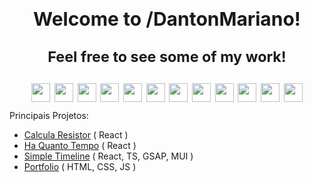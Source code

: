 <h1 align='center' style='height:145px;'> 
  <b style='font-size:30px'> Welcome to /DantonMariano!</b>
  
  <sub> Feel free to see some of my work! </sub>
  
 <img width='30' src='https://media4.giphy.com/media/eNAsjO55tPbgaor7ma/200w.gif?cid=82a1493bsttdl6see6129hssqeua9unu10lmvre7f0380w9w&rid=200w.gif&ct=s'> <img width='30' src='https://upload.wikimedia.org/wikipedia/commons/thumb/9/9a/Laravel.svg/1200px-Laravel.svg.png'> <img width='30' src='https://www.nssoftware.pt/wp-content/uploads/codeigniter-1.png'> <img width='30' src='https://media0.giphy.com/media/ln7z2eWriiQAllfVcn/giphy.gif?cid=6c09b952z5ehv9u5iie8z0r9larg0b9b8xlw2253m67kh1hn&rid=giphy.gif&ct=s'> <img width='30' src='https://upload.wikimedia.org/wikipedia/commons/thumb/9/95/Vue.js_Logo_2.svg/2367px-Vue.js_Logo_2.svg.png'> <img width='30' src='https://upload.wikimedia.org/wikipedia/commons/thumb/3/31/Webysther_20160423_-_Elephpant.svg/1200px-Webysther_20160423_-_Elephpant.svg.png'> <img width='30' src='https://upload.wikimedia.org/wikipedia/commons/thumb/3/3f/Git_icon.svg/1024px-Git_icon.svg.png'> <img width='30' src='https://upload.wikimedia.org/wikipedia/commons/thumb/2/29/Postgresql_elephant.svg/1200px-Postgresql_elephant.svg.png'> <img width='30' src='https://www.elearningworld.org/wp-content/uploads/2019/04/MySQL.svg.png'> <img width='30' src='https://upload.wikimedia.org/wikipedia/commons/thumb/9/96/Sass_Logo_Color.svg/1200px-Sass_Logo_Color.svg.png'> <img width='30' src='https://media1.giphy.com/media/XAxylRMCdpbEWUAvr8/giphy.gif?cid=6c09b9521pvj6c1rtjrnm00xzp9kfi0k1zjbfu7foh8t5swo&rid=giphy.gif&ct=s'> <img width='30' src='https://upload.wikimedia.org/wikipedia/commons/thumb/d/d5/CSS3_logo_and_wordmark.svg/1200px-CSS3_logo_and_wordmark.svg.png'>
</h1>

Principais Projetos:
<ul>
	<li> <a href="https://calcularesistor.netlify.app/"> Calcula Resistor</a> ( React )</li>
	<li> <a href="https://haquantotempo.netlify.app/"> Ha Quanto Tempo</a> ( React )</li>
	<li> <a href="https://simpletimeline-dantonmariano.netlify.app/"> Simple Timeline</a> ( React, TS, GSAP, MUI )</li>
	<li> <a href="https://danton-mariano.netlify.app/"> Portfolio</a> ( HTML, CSS, JS )</li>
</ul>

